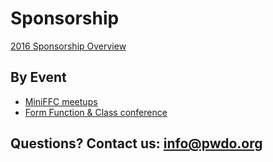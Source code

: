 # Sponsorship 

[2016 Sponsorship Overview](http://pwdo.org/PWDOx2016.pdf)

## By Event

- [MiniFFC meetups](https://github.com/pwdo/Sponsorship/blob/master/MiniFFC.md)
- [Form Function & Class conference](http://formfunctionclass.com/sponsor.pdf)

## Questions? Contact us: info@pwdo.org 
